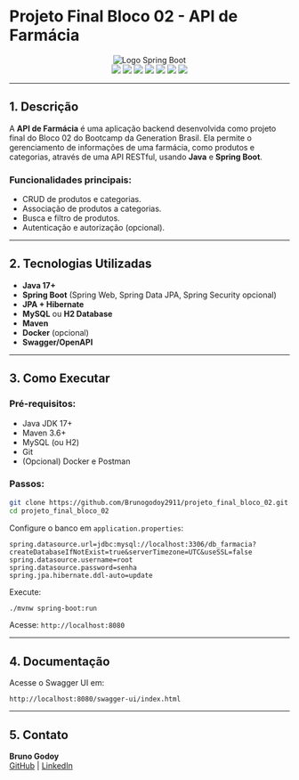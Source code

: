 # Projeto Final Bloco 02 - API de Farmácia

<div align="center">
    <img src="https://i.imgur.com/w8tTOuT.png" alt="Logo Spring Boot" />
</div>

<div align="center">
  <img src="https://img.shields.io/github/languages/top/Brunogodoy2911/projeto_final_bloco_02?style=flat-square"/>
  <img src="https://img.shields.io/github/repo-size/Brunogodoy2911/projeto_final_bloco_02?style=flat-square"/>
  <img src="https://img.shields.io/github/languages/count/Brunogodoy2911/projeto_final_bloco_02?style=flat-square"/>
  <img src="https://img.shields.io/github/last-commit/Brunogodoy2911/projeto_final_bloco_02?style=flat-square"/>
  <img src="https://img.shields.io/github/issues/Brunogodoy2911/projeto_final_bloco_02?style=flat-square"/>
  <img src="https://img.shields.io/github/issues-pr/Brunogodoy2911/projeto_final_bloco_02?style=flat-square"/>
  <img src="https://img.shields.io/badge/status-concluído-green?style=flat-square"/>
</div>

---

## 1. Descrição

A **API de Farmácia** é uma aplicação backend desenvolvida como projeto final do Bloco 02 do Bootcamp da Generation Brasil. Ela permite o gerenciamento de informações de uma farmácia, como produtos e categorias, através de uma API RESTful, usando **Java** e **Spring Boot**.

### Funcionalidades principais:
- CRUD de produtos e categorias.
- Associação de produtos a categorias.
- Busca e filtro de produtos.
- Autenticação e autorização (opcional).

---

## 2. Tecnologias Utilizadas

- **Java 17+**
- **Spring Boot** (Spring Web, Spring Data JPA, Spring Security opcional)
- **JPA + Hibernate**
- **MySQL** ou **H2 Database**
- **Maven**
- **Docker** (opcional)
- **Swagger/OpenAPI**

---

## 3. Como Executar

### Pré-requisitos:
- Java JDK 17+
- Maven 3.6+
- MySQL (ou H2)
- Git
- (Opcional) Docker e Postman

### Passos:
```bash
git clone https://github.com/Brunogodoy2911/projeto_final_bloco_02.git
cd projeto_final_bloco_02
```

Configure o banco em `application.properties`:
```properties
spring.datasource.url=jdbc:mysql://localhost:3306/db_farmacia?createDatabaseIfNotExist=true&serverTimezone=UTC&useSSL=false
spring.datasource.username=root
spring.datasource.password=senha
spring.jpa.hibernate.ddl-auto=update
```

Execute:
```bash
./mvnw spring-boot:run
```
Acesse: `http://localhost:8080`

---

## 4. Documentação
Acesse o Swagger UI em:
```
http://localhost:8080/swagger-ui/index.html
```

---

## 5. Contato

**Bruno Godoy**  
[GitHub](https://github.com/Brunogodoy2911) | [LinkedIn](https://www.linkedin.com/in/brunogodoydev/)
